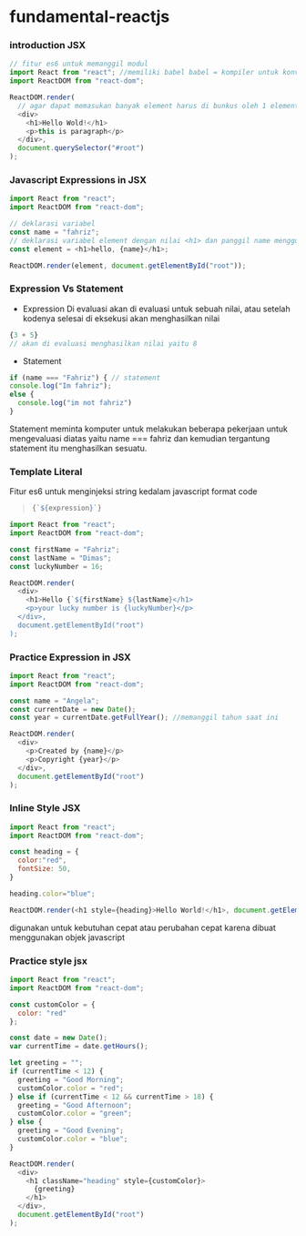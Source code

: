 # fundamental-reactjs
### introduction JSX
```javascript
// fitur es6 untuk memanggil modul
import React from "react"; //memiliki babel babel = kompiler untuk konversi javascript ke versi javascrpit standar
import ReactDOM from "react-dom";

ReactDOM.render(
  // agar dapat memasukan banyak element harus di bunkus oleh 1 element sebagai parent
  <div>
    <h1>Hello Wold!</h1>
    <p>this is paragraph</p>
  </div>,
  document.querySelector("#root")
);
```
### Javascript Expressions in JSX
```javascript
import React from "react";
import ReactDOM from "react-dom";

// deklarasi variabel
const name = "fahriz";
// deklarasi variabel element dengan nilai <h1> dan panggil name menggunakan {} sebagai expression -->
const element = <h1>hello, {name}</h1>;

ReactDOM.render(element, document.getElementById("root"));
```

### Expression Vs Statement
* Expression
Di evaluasi akan di evaluasi untuk sebuah nilai, atau setelah kodenya selesai di eksekusi akan menghasilkan nilai
```javascript
{3 + 5}
// akan di evaluasi menghasilkan nilai yaitu 8
```

* Statement
```javascript
if (name === "Fahriz") { // statement
console.log("Im fahriz");
else {
  console.log("im not fahriz")
}
```
Statement meminta komputer untuk melakukan beberapa pekerjaan untuk mengevaluasi diatas yaitu name === fahriz 
dan kemudian tergantung statement itu menghasilkan sesuatu.

### Template Literal
Fitur es6 untuk menginjeksi string kedalam javascript
format code
> ```javascript
> {`${expression}`}
> ```

```javascript
import React from "react";
import ReactDOM from "react-dom";

const firstName = "Fahriz";
const lastName = "Dimas";
const luckyNumber = 16;

ReactDOM.render(
  <div>
    <h1>Hello {`${firstName} ${lastName}</h1>
    <p>your lucky number is {luckyNumber}</p>
  </div>,
  document.getElementById("root")
);
```

### Practice Expression in JSX
```javascript
import React from "react";
import ReactDOM from "react-dom";

const name = "Angela";
const currentDate = new Date();
const year = currentDate.getFullYear(); //memanggil tahun saat ini

ReactDOM.render(
  <div>
    <p>Created by {name}</p>
    <p>Copyright {year}</p>
  </div>,
  document.getElementById("root")
);
```

### Inline Style JSX
```javascript
import React from "react";
import ReactDOM from "react-dom";

const heading = {
  color:"red",
  fontSize: 50,
}

heading.color="blue";

ReactDOM.render(<h1 style={heading}>Hello World!</h1>, document.getElementById("root"));
```
digunakan untuk kebutuhan cepat atau perubahan cepat karena dibuat menggunakan objek javascript

### Practice style jsx
```javascript
import React from "react";
import ReactDOM from "react-dom";

const customColor = {
  color: "red"
};

const date = new Date();
var currentTime = date.getHours();

let greeting = "";
if (currentTime < 12) {
  greeting = "Good Morning";
  customColor.color = "red";
} else if (currentTime < 12 && currentTime > 18) {
  greeting = "Good Afternoon";
  customColor.color = "green";
} else {
  greeting = "Good Evening";
  customColor.color = "blue";
}

ReactDOM.render(
  <div>
    <h1 className="heading" style={customColor}>
      {greeting}
    </h1>
  </div>,
  document.getElementById("root")
);
```

